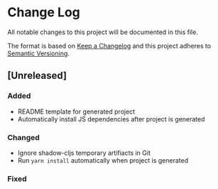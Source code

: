 # Change Log
All notable changes to this project will be documented in this file.

The format is based on [Keep a Changelog](http://keepachangelog.com/)
and this project adheres to [Semantic Versioning](http://semver.org/).

## [Unreleased]
### Added
- README template for generated project
- Automatically install JS dependencies after project is generated

### Changed
- Ignore shadow-cljs temporary artifiacts in Git
- Run `yarn install` automatically when project is generated

### Fixed
